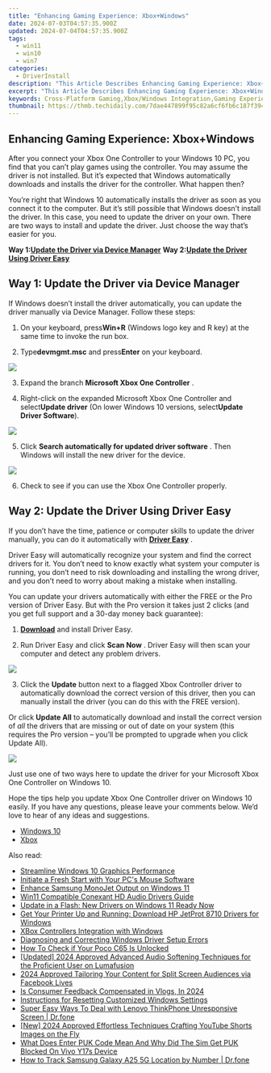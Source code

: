 ```yaml
---
title: "Enhancing Gaming Experience: Xbox+Windows"
date: 2024-07-03T04:57:35.900Z
updated: 2024-07-04T04:57:35.900Z
tags:
  - win11
  - win10
  - win7
categories:
  - DriverInstall
description: "This Article Describes Enhancing Gaming Experience: Xbox+Windows"
excerpt: "This Article Describes Enhancing Gaming Experience: Xbox+Windows"
keywords: Cross-Platform Gaming,Xbox/Windows Integration,Gaming Experience Enhancement,Cross-Platform Gaming Solutions,Unified Multiplayer Gaming,Xbox Play On Windows,Cross-Platform Gaming Accessories
thumbnail: https://thmb.techidaily.com/7dae447899f95c82a6cf6fb6c187f3946b55a92e5def14d160bc07a7e668b288.jpg
---
```


## Enhancing Gaming Experience: Xbox+Windows

 After you connect your Xbox One Controller to your Windows 10 PC, you find that you can’t play games using the controller. You may assume the driver is not installed. But it’s expected that Windows automatically downloads and installs the driver for the controller. What happen then?

 You’re right that Windows 10 automatically installs the driver as soon as you connect it to the computer. But it’s still possible that Windows doesn’t install the driver. In this case, you need to update the driver on your own. There are two ways to install and update the driver. Just choose the way that’s easier for you.

 **Way 1:[Update the Driver via Device Manager](#way1)**
 **Way 2:[Update the Driver Using Driver Easy](#way2)**

## Way 1: Update the Driver via Device Manager

 If Windows doesn’t install the driver automatically, you can update the driver manually via Device Manager. Follow these steps:

 1) On your keyboard, press**Win+R** (Windows logo key and R key) at the same time to invoke the run box.

 2) Type**devmgmt.msc** and press**Enter** on your keyboard.

![](https://images.drivereasy.com/wp-content/uploads/2018/01/img_5a4b53c31d84f.png)

 3) Expand the branch **Microsoft Xbox One Controller** .

 4) Right-click on the expanded Microsoft Xbox One Controller and select**Update driver** (On lower Windows 10 versions, select**Update Driver Software**).

![](https://images.drivereasy.com/wp-content/uploads/2017/06/img_594771392eb47.png)

 5) Click **Search automatically for updated driver software** . Then Windows will install the new driver for the device.

![](https://images.drivereasy.com/wp-content/uploads/2017/06/img_5947718be7bb5.png)

6) Check to see if you can use the Xbox One Controller properly.

## Way 2: Update the Driver Using Driver Easy

 If you don’t have the time, patience or computer skills to update the driver manually,  you can do it automatically with **[Driver Easy](https://tools.techidaily.com/drivereasy/download/)**  .

 Driver Easy will automatically recognize your system and find the correct drivers for it. You don’t need to know exactly what system your computer is running, you don’t need to risk downloading and installing the wrong driver, and you don’t need to worry about making a mistake when installing.

 You can update your drivers automatically with either the FREE or the Pro version of Driver Easy. But with the Pro version it takes just 2 clicks (and you get full support and a 30-day money back guarantee):

 1) **[Download](https://tools.techidaily.com/drivereasy/download/)**   and install Driver Easy.

 2) Run Driver Easy and click **Scan Now** . Driver Easy will then scan your computer and detect any problem drivers.

![](https://images.drivereasy.com/wp-content/uploads/2018/01/img_5a4b5465270d8.png)

 3) Click the **Update** button next to a flagged Xbox Controller driver to automatically download the correct version of this driver, then you can manually install the driver (you can do this with the FREE version).

 Or click **Update All**  to automatically download and install the correct version of _all_   the drivers that are missing or out of date on your system (this requires the Pro version – you’ll be prompted to upgrade when you click Update All).

![](https://images.drivereasy.com/wp-content/uploads/2018/01/img_5a4b54a1c9593.jpg)

 Just use one of two ways here to update the driver for your Microsoft Xbox One Controller on Windows 10.

 Hope the tips help you update Xbox One Controller driver on Windows 10 easily. If you have any questions, please leave your comments below. We’d love to hear of any ideas and suggestions.

* [Windows 10](https://tools.techidaily.com/drivereasy/download/)
* [Xbox](https://store.drivereasy.com/order/cart.php?PRODS=4731822&QTY=1&AFFILIATE=108875)

<ins class="adsbygoogle"
     style="display:block"
     data-ad-format="autorelaxed"
     data-ad-client="ca-pub-7571918770474297"
     data-ad-slot="1223367746"></ins>



<ins class="adsbygoogle"
     style="display:block"
     data-ad-client="ca-pub-7571918770474297"
     data-ad-slot="8358498916"
     data-ad-format="auto"
     data-full-width-responsive="true"></ins>

<span class="atpl-alsoreadstyle">Also read:</span>
<div><ul>
<li><a href="https://driver-install.techidaily.com/streamline-windows-10-graphics-performance/"><u>Streamline Windows 10 Graphics Performance</u></a></li>
<li><a href="https://driver-install.techidaily.com/initiate-a-fresh-start-with-your-pcs-mouse-software/"><u>Initiate a Fresh Start with Your PC's Mouse Software</u></a></li>
<li><a href="https://driver-install.techidaily.com/enhance-samsung-monojet-output-on-windows-11/"><u>Enhance Samsung MonoJet Output on Windows 11</u></a></li>
<li><a href="https://driver-install.techidaily.com/win11-compatible-conexant-hd-audio-drivers-guide/"><u>Win11 Compatible Conexant HD Audio Drivers Guide</u></a></li>
<li><a href="https://driver-install.techidaily.com/update-in-a-flash-new-drivers-on-windows-11-ready-now/"><u>Update in a Flash: New Drivers on Windows 11 Ready Now</u></a></li>
<li><a href="https://driver-install.techidaily.com/get-your-printer-up-and-running-download-hp-jetprot-8710-drivers-for-windows/"><u>Get Your Printer Up and Running: Download HP JetProt 8710 Drivers for Windows</u></a></li>
<li><a href="https://driver-install.techidaily.com/xbox-controllers-integration-with-windows/"><u>XBox Controllers Integration with Windows</u></a></li>
<li><a href="https://driver-install.techidaily.com/diagnosing-and-correcting-windows-driver-setup-errors/"><u>Diagnosing and Correcting Windows Driver Setup Errors</u></a></li>
<li><a href="https://sim-unlock.techidaily.com/how-to-check-if-your-poco-c65-is-unlocked-by-drfone-android/"><u>How To Check if Your Poco C65 Is Unlocked</u></a></li>
<li><a href="https://vp-tips.techidaily.com/updated-2024-approved-advanced-audio-softening-techniques-for-the-proficient-user-on-lumafusion/"><u>[Updated] 2024 Approved  Advanced Audio Softening Techniques for the Proficient User on Lumafusion</u></a></li>
<li><a href="https://facebook-clips.techidaily.com/2024-approved-tailoring-your-content-for-split-screen-audiences-via-facebook-lives/"><u>2024 Approved  Tailoring Your Content for Split Screen Audiences via Facebook Lives</u></a></li>
<li><a href="https://extra-skills.techidaily.com/is-consumer-feedback-compensated-in-vlogs-in-2024/"><u>Is Consumer Feedback Compensated in Vlogs, In 2024</u></a></li>
<li><a href="https://windows11.techidaily.com/instructions-for-resetting-customized-windows-settings/"><u>Instructions for Resetting Customized Windows Settings</u></a></li>
<li><a href="https://howto.techidaily.com/super-easy-ways-to-deal-with-lenovo-thinkphone-unresponsive-screen-drfone-by-drfone-fix-android-problems-fix-android-problems/"><u>Super Easy Ways To Deal with Lenovo ThinkPhone Unresponsive Screen | Dr.fone</u></a></li>
<li><a href="https://facebook-video-share.techidaily.com/new-2024-approved-effortless-techniques-crafting-youtube-shorts-images-on-the-fly/"><u>[New] 2024 Approved  Effortless Techniques  Crafting YouTube Shorts Images on the Fly</u></a></li>
<li><a href="https://sim-unlock.techidaily.com/what-does-enter-puk-code-mean-and-why-did-the-sim-get-puk-blocked-on-vivo-y17s-device-by-drfone-android/"><u>What Does Enter PUK Code Mean And Why Did The Sim Get PUK Blocked On Vivo Y17s Device</u></a></li>
<li><a href="https://android-location-track.techidaily.com/how-to-track-samsung-galaxy-a25-5g-location-by-number-drfone-by-drfone-virtual-android/"><u>How to Track Samsung Galaxy A25 5G Location by Number | Dr.fone</u></a></li>
</ul></div>
